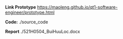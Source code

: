**Link Prototype**
<a href="https://maoleng.github.io/qt1-software-engineer/prototype.html">https://maoleng.github.io/qt1-software-engineer/prototype.html</a>

**Code:**
./source_code

**Report**
./521H0504_BuiHuuLoc.docx
